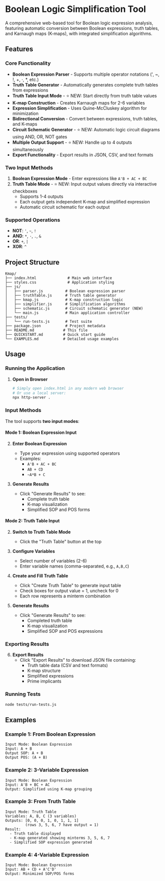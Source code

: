 # Boolean Logic Simplification Tool

A comprehensive web-based tool for Boolean logic expression analysis, featuring automatic conversion between Boolean expressions, truth tables, and Karnaugh maps (K-maps), with integrated simplification algorithms.

## Features

### Core Functionality
- **Boolean Expression Parser** - Supports multiple operator notations (', ~, !, +, ·, *, etc.)
- **Truth Table Generator** - Automatically generates complete truth tables from expressions
- **Truth Table Input Mode** - ⭐ NEW: Start directly from truth table values
- **K-map Construction** - Creates Karnaugh maps for 2-6 variables
- **Expression Simplification** - Uses Quine-McCluskey algorithm for minimization
- **Bidirectional Conversion** - Convert between expressions, truth tables, and K-maps
- **Circuit Schematic Generator** - ⭐ NEW: Automatic logic circuit diagrams using AND, OR, NOT gates
- **Multiple Output Support** - ⭐ NEW: Handle up to 4 outputs simultaneously
- **Export Functionality** - Export results in JSON, CSV, and text formats

### Two Input Methods
1. **Boolean Expression Mode** - Enter expressions like `A'B + AC + BC`
2. **Truth Table Mode** - ⭐ NEW: Input output values directly via interactive checkboxes
   - Supports 1-4 outputs
   - Each output gets independent K-map and simplified expression
   - Automatic circuit schematic for each output

### Supported Operations
- **NOT**: `'`, `~`, `!`
- **AND**: `*`, `·`, `.`, `&`
- **OR**: `+`, `|`
- **XOR**: `^`

## Project Structure

```
Kmap/
├── index.html              # Main web interface
├── styles.css              # Application styling
├── js/
│   ├── parser.js          # Boolean expression parser
│   ├── truthTable.js      # Truth table generator
│   ├── kmap.js            # K-map construction logic
│   ├── simplifier.js      # Simplification algorithms
│   ├── schematic.js       # Circuit schematic generator (NEW)
│   └── main.js            # Main application controller
├── tests/
│   └── run-tests.js       # Test suite
├── package.json           # Project metadata
├── README.md             # This file
├── QUICKSTART.md         # Quick start guide
└── EXAMPLES.md           # Detailed usage examples
```

## Usage

### Running the Application

1. **Open in Browser**
   ```bash
   # Simply open index.html in any modern web browser
   # Or use a local server:
   npx http-server .
   ```

### Input Methods

The tool supports **two input modes**:

#### Mode 1: Boolean Expression Input
2. **Enter Boolean Expression**
   - Type your expression using supported operators
   - Examples:
     - `A'B + AC + BC`
     - `AB + CD`
     - `~A*B + C`

3. **Generate Results**
   - Click "Generate Results" to see:
     - Complete truth table
     - K-map visualization
     - Simplified SOP and POS forms

#### Mode 2: Truth Table Input
2. **Switch to Truth Table Mode**
   - Click the "Truth Table" button at the top

3. **Configure Variables**
   - Select number of variables (2-6)
   - Enter variable names (comma-separated, e.g., `A,B,C`)

4. **Create and Fill Truth Table**
   - Click "Create Truth Table" to generate input table
   - Check boxes for output value = 1, uncheck for 0
   - Each row represents a minterm combination

5. **Generate Results**
   - Click "Generate Results" to see:
     - Completed truth table
     - K-map visualization
     - Simplified SOP and POS expressions

### Exporting Results

6. **Export Results**
   - Click "Export Results" to download JSON file containing:
     - Truth table data (CSV and text formats)
     - K-map structure
     - Simplified expressions
     - Prime implicants

### Running Tests

```bash
node tests/run-tests.js
```

## Examples

### Example 1: From Boolean Expression
```
Input Mode: Boolean Expression
Input: A + B
Output SOP: A + B
Output POS: (A + B)
```

### Example 2: 3-Variable Expression
```
Input Mode: Boolean Expression
Input: A'B + BC + AC
Output: Simplified using K-map grouping
```

### Example 3: From Truth Table
```
Input Mode: Truth Table
Variables: A, B, C (3 variables)
Outputs: [0, 0, 0, 1, 0, 1, 1, 1]
         (rows 3, 5, 6, 7 have output = 1)
Result:
  - Truth table displayed
  - K-map generated showing minterms 3, 5, 6, 7
  - Simplified SOP expression generated
```

### Example 4: 4-Variable Expression
```
Input Mode: Boolean Expression
Input: AB + CD + A'C'D'
Output: Minimized SOP/POS forms
```


